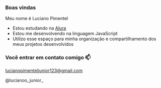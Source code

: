 ### Boas vindas
Meu nome é Luciano Pimentel

- Estou estudando na [Alura](https://https://www.alura.com.br)
- Estou me desenvolvendo na linguagem JavaScript
- Utilizo esse espaço para minha organização e compartilhamento dos meus projetos desenvolvidos

### Você entrar em contato comigo 📫

lucianopimenteljunior123@gmail.com

@lucianoo_junior_
